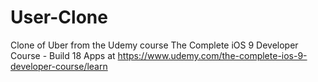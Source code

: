 # User-Clone
Clone of Uber from the Udemy course The Complete iOS 9 Developer Course - Build 18 Apps at https://www.udemy.com/the-complete-ios-9-developer-course/learn 
